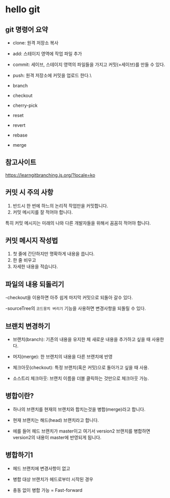 # hello git

## git 명령어 요약

- clone: 원격 저장소 복사

- add: 스테이지 영역에 작업 파일 추가 

- commit: 세이브, 스테이지 영역의 파일들을 가지고 커밋(=세이브)를 만들 수 있다. 

- push: 원격 저장소에 커밋을 업로드 한다.\

- branch

- checkout

- cherry-pick

- reset

- revert

- rebase

- merge

## 참고사이트

https://learngitbranching.js.org/?locale=ko

## 커밋 시 주의 사항

1. 반드시 한 번에 하느의 논리적 작업만을 커밋합니다.
2. 커밋 메시지를 잘 적어야 합니다.  

특히 커밋 메시지는 미래의 나와 다른 개발자들을 위해서 꼼꼼히 적어야 합니다. 

## 커밋 메시지 작성법

1. 첫 줄에 간단하지만 명확하게 내용을 씁니다. 
2. 한 줄 비우고 
3. 자세한 내용을 적습니다. 

## 파일의 내용 되돌리기

-checkout을 이용하면 아주 쉽게 마지막 커밋으로 되돌아 갈수 있다. 

-sourceTree의 `코드뭉치 버리기` 기능을 사용하면 변경사항을 되돌릴 수 있다. 

## 브랜치 변경하기

- 브랜치(branch): 기존의 내용을 유지한 체 새로운 내용을 추가하고 싶을 때 사용한다. 

- 머지(merge): 한 브랜치의 내용을 다른 브랜치에 반영

- 체크아웃(checkout): 특정 브랜치(혹은 커밋)으로 돌아가고 싶을 때 사용. 

- 소스트리 체크아웃: 브랜치 이름을 더블 클릭하는 것만으로 체크아웃 가능. 


## 병합이란?

- 하나의 브랜치를 현재의 브랜치와 합치는것을 병합(merge)라고 합니다.

- 현재 브랜치는 해드(head) 브랜치라고 합니다.

- 에를 들어 헤드 브랜치가 master이고 여기서 version2 브랜치를 병합하면 version2의 내용이 master에 반영되게 됩니다.

## 병합하기1

- 헤드 브랜치에 변경사항이 없고 

- 병합 대상 브랜치가 헤드로부터 시작된 경우

- 충동 없이 병합 가능 = Fast-forward





